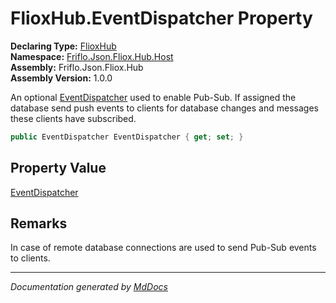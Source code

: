 ﻿<!--  
  <auto-generated>   
    The contents of this file were generated by a tool.  
    Changes to this file may be list if the file is regenerated  
  </auto-generated>   
-->

# FlioxHub.EventDispatcher Property

**Declaring Type:** [FlioxHub](../index.md)  
**Namespace:** [Friflo.Json.Fliox.Hub.Host](../../index.md)  
**Assembly:** Friflo.Json.Fliox.Hub  
**Assembly Version:** 1.0.0

An optional [EventDispatcher](../../Event/EventDispatcher/index.md) used to enable Pub\-Sub. If assigned the database send push events to clients for database changes and messages these clients have subscribed.

```csharp
public EventDispatcher EventDispatcher { get; set; }
```

## Property Value

[EventDispatcher](../../Event/EventDispatcher/index.md)

## Remarks

In case of remote database connections  are used to send Pub\-Sub events to clients.   

___

*Documentation generated by [MdDocs](https://github.com/ap0llo/mddocs)*
